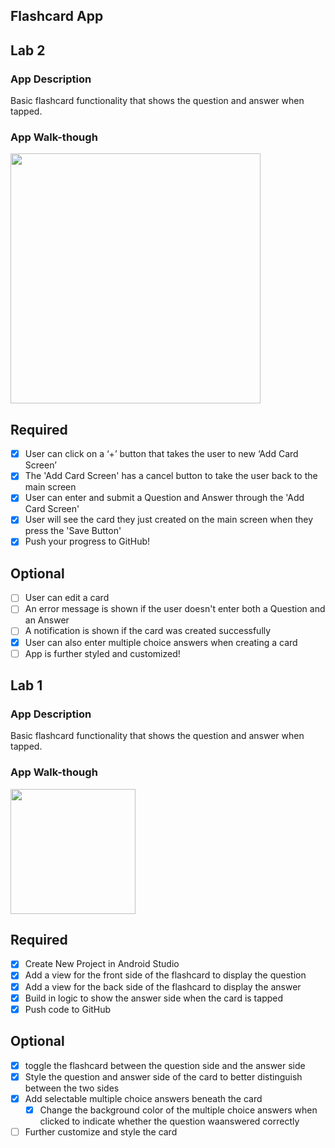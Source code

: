 ## Flashcard App

## Lab 2

### App Description
Basic flashcard functionality that shows the question and answer when tapped.

### App Walk-though

<img src="https://s4.gifyu.com/images/lab_2.gif" width=400><br>

## Required
- [X] User can click on a ‘+’ button that takes the user to new ‘Add Card Screen’
- [X] The 'Add Card Screen' has a cancel button to take the user back to the main screen
- [X] User can enter and submit a Question and Answer through the 'Add Card Screen'
- [X] User will see the card they just created on the main screen when they press the 'Save Button'
- [X] Push your progress to GitHub!

## Optional
- [ ] User can edit a card
- [ ] An error message is shown if the user doesn't enter both a Question and an Answer
- [ ] A notification is shown if the card was created successfully
- [X] User can also enter multiple choice answers when creating a card
- [ ] App is further styled and customized!

## Lab 1

### App Description
Basic flashcard functionality that shows the question and answer when tapped.

### App Walk-though

<img src="https://i.imgur.com/zqhUa54.gif" width=200><br>

## Required
- [X] Create New Project in Android Studio
- [X] Add a view for the front side of the flashcard to display the question
- [X] Add a view for the back side of the flashcard to display the answer
- [X] Build in logic to show the answer side when the card is tapped
- [X] Push code to GitHub
## Optional
- [X] toggle the flashcard between the question side and the answer side
- [X] Style the question and answer side of the card to better distinguish between the two sides
- [X] Add selectable multiple choice answers beneath the card
   - [X] Change the background color of the multiple choice answers when clicked to indicate whether the question waanswered correctly
- [ ] Further customize and style the card
